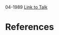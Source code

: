 

04-1989
[Link to Talk](https://www.churchofjesuschrist.org/study/general-conference/1989/04/priesthood-session?lang=eng)



# References
